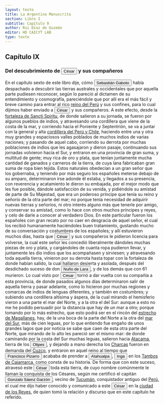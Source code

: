 ```yaml
---
layout: texto
title: La Argentina Manuscrita
section: Libro I
subtitle: Capítulo 9
author: Rui Díaz de Guzmán
editor: HD CAICYT LAB
type: texto
---
```


## Capítulo IX
### Del descubrimiento de <button class="balloon" data-balloon-pos="up" data-balloon-length="large" data-balloon="person">César</button> y sus compañeros


En el capítulo sexto de este libro dije, cómo <button class="balloon" data-balloon-pos="up" data-balloon-length="large" data-balloon="person">Sebastián Gaboto</button> había despachado a descubrir las tierras australes y occidentales que por aquella parte pudiesen reconocer, según lo pareció al dictamen de su entendimiento y cosmografía, pareciéndole que por allí era el más fácil y breve camino para entrar al rico <a href="https://recogito.pelagios.org/document/wzqxhk0h3vpikm/part/1/edit#ebac8883-c39e-412c-b358-accd45adbb75" target="_blank">reino del Perú</a> y sus confines, para lo cual dijimos haber enviado a <button class="balloon" data-balloon-pos="up" data-balloon-length="large" data-balloon="person">César</button> y sus compañeros. A este efecto, desde la <a href="https://recogito.pelagios.org/document/wzqxhk0h3vpikm/part/1/edit#d8f859a2-7b81-434e-ac7b-6f1cb560c2e1" target="_blank">fortaleza de Sancti Spiritu</a>, de donde salieron a su jornada, se fueron por algunos pueblos de indios, y atravesando una cordillera que viene de la costa de la mar, y corriendo hacia el Poniente y Septentrión, se va a juntar con la general y alta <a href="https://recogito.pelagios.org/document/wzqxhk0h3vpikm/part/1/edit#877e526a-455b-41a6-a3ce-753809cec88b" target="_blank">cordillera del Perú y Chile</a>, haciendo entre una y otra muy grandes y espaciosos valles poblados de muchos indios de varias naciones; y pasando de aquel cabo, corriendo su derrota por muchas poblaciones de indios que les agasajaron y dieron pasaje, continuando sus jornadas volvieron hacia el Sur, y entraron en una provincia de gran suma, y multitud de gente; muy rica de oro y plata, que tenían juntamente mucha cantidad de ganados y carneros de la tierra, de cuya lana fabricaban gran suma de ropa bien tejida. Estos naturales obedecían a un gran señor que los gobernaba, y teniendo por más seguro los españoles meterse debajo de su amparo, determinaron irse adonde él estaba, y llegados a su presencia, con reverencia y acatamiento le dieron su embajada, por el mejor modo que les fue posible, dándole satisfacción de su venida, y pidiéndole su amistad de parte de Su Majestad, que era un poderoso príncipe que tenía su reino y señorío de la otra parte del mar; no porque tenía necesidad de adquirir nuevas tierras y señoríos, ni otro interés alguno más que tenerle por amigo, y conservar su amistad, como lo hace con otros muchos príncipes y reyes, y celo de darle a conocer al verdadero Dios. En este particular fueron los españoles con gran recato por no caer en desgracia de aquel señor, el cual los recibió humanamente haciéndoles buen tratamiento, gustando mucho de su conversación y costumbres de los españoles; y allí estuvieron muchos días, hasta que <button class="balloon" data-balloon-pos="up" data-balloon-length="large" data-balloon="person">César</button> y sus compañeros le pidieron licencia para volverse, la cual este señor les concedió liberalmente dándoles muchas piezas de oro y plata, y cargándoles de cuanta ropa pudieron llevar, y juntamente les dio indios que los acompañasen y sirviesen; y atravesando toda aquella tierra, vinieron por su derrota hasta topar con la fortaleza de donde habían salido, la cual hallaron desierta y asolada, después del desdichado suceso de don <button class="balloon" data-balloon-pos="up" data-balloon-length="large" data-balloon="person">Nuño de Lara</button>, y de los demás que con 61 murieron. Lo cual visto por <button class="balloon" data-balloon-pos="up" data-balloon-length="large" data-balloon="person">César</button> tornó a dar vuelta con su compañía a esta provincia, de donde pasados algunos días determinaron salir de aquella tierra y pasar adelante, como lo hicieron por muchas regiones y comarcas de indios de lenguas diferentes, y también en costumbres; y subiendo una cordillera altísima y áspera, de la cual mirando el hemisferio vieron a una parte el mar del Norte, y a la otra el del Sur: aunque a esto no me he podido persuadir por la distancia que hay de un mar a otro; porque tomando por lo más estrecho, que esto podrá ser en el rincón del <a href="https://recogito.pelagios.org/document/wzqxhk0h3vpikm/part/1/edit#320ccfd7-cf12-4b7f-b6fe-dca72d35e3e6" target="_blank">estrecho de Magallanes</a>, hay, de la una boca de la parte del Norte a la otra del <a href="https://recogito.pelagios.org/document/wzqxhk0h3vpikm/part/1/edit#55c86b36-9bcc-4911-93de-824d4ce737fa" target="_blank">mar del Sur</a>, más de cien leguas, por lo que entiendo fue engaño de unos grandes lagos que por noticia se sabe que caen de esta otra parte del Norte, que mirando de lo alto les pareció ser el mismo mar: de donde caminando por la costa del Sur muchas leguas, salieron hacia <a href="https://recogito.pelagios.org/document/wzqxhk0h3vpikm/part/1/edit#8516883d-1f70-4755-805d-6a8ec0ece97d" target="_blank">Atacama</a>, tierra de los <button class="balloon" data-balloon-pos="up" data-balloon-length="large" data-balloon="person">Olipes</button>, y dejando a mano derecha los <a href="https://recogito.pelagios.org/document/wzqxhk0h3vpikm/part/1/edit#3e3d2249-f8c1-4b4c-8a7f-03cf7a249736" target="_blank">Charcas</a> fueron en demanda del <a href="https://recogito.pelagios.org/document/wzqxhk0h3vpikm/part/1/edit#9a3aac5c-b546-46a9-b3bd-514afd965cab" target="_blank">Cuzco</a>, y entraron en aquel reino al tiempo que <button class="balloon" data-balloon-pos="up" data-balloon-length="large" data-balloon="person">Francisco Pizarro</button> acababa de prender a <button class="balloon" data-balloon-pos="up" data-balloon-length="large" data-balloon="person">Atahualpa</button>, <button class="balloon" data-balloon-pos="up" data-balloon-length="large" data-balloon="person">Inga</button> en los <a href="https://recogito.pelagios.org/document/wzqxhk0h3vpikm/part/1/edit#e6cec618-b596-46d0-8de1-01687bf3bf3a" target="_blank">Tambos de Cajamarca</a>, como consta de su historia. De forma que con este suceso, atravesó este <button class="balloon" data-balloon-pos="up" data-balloon-length="large" data-balloon="person">César</button> toda esta tierra, de cuyo nombre comúnmente le llaman la conquista de los <rs xml:id="recogito-09ecaf7b-efba-46ec-8778-153a10a7c4e8" type="event">Césares</rs>, según me certificó el capitán <button class="balloon" data-balloon-pos="up" data-balloon-length="large" data-balloon="person">Gonzalo Sáenz Garzón</button>, vecino de <a href="https://recogito.pelagios.org/document/wzqxhk0h3vpikm/part/1/edit#b50c2fa4-1524-429c-afd4-62d63e4fb47e" target="_blank">Tucumán</a>, conquistador antiguo del <a href="https://recogito.pelagios.org/document/wzqxhk0h3vpikm/part/1/edit#3cf4d56f-82cb-4638-8fca-3fa5e66baa62" target="_blank">Perú,</a> el cual me dijo haber conocido y comunicado a este <button class="balloon" data-balloon-pos="up" data-balloon-length="large" data-balloon="person">César</button> en la <a href="https://recogito.pelagios.org/document/wzqxhk0h3vpikm/part/1/edit#9eedd6e4-a21c-4bfb-ae5d-efb9c0e8b6d4" target="_blank">ciudad de los Reyes</a>, de quien tomó la relación y discurso que en este capítulo he referido.